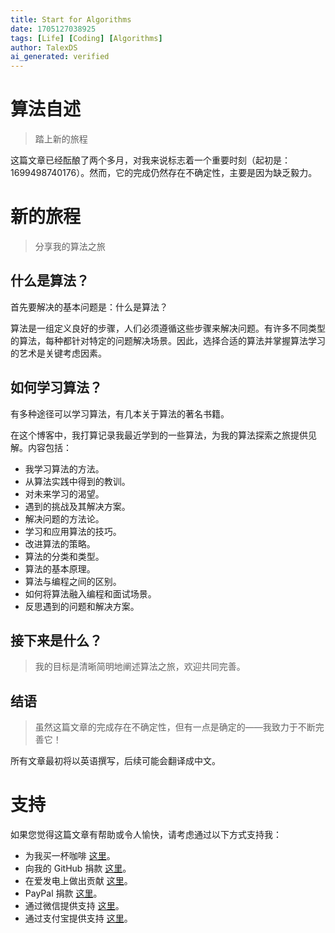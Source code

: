 ```yaml
---
title: Start for Algorithms
date: 1705127038925
tags: [Life] [Coding] [Algorithms]
author: TalexDS
ai_generated: verified
---
```


# 算法自述

> 踏上新的旅程

这篇文章已经酝酿了两个多月，对我来说标志着一个重要时刻（起初是：1699498740176）。然而，它的完成仍然存在不确定性，主要是因为缺乏毅力。

# 新的旅程

> 分享我的算法之旅

## 什么是算法？

首先要解决的基本问题是：什么是算法？

算法是一组定义良好的步骤，人们必须遵循这些步骤来解决问题。有许多不同类型的算法，每种都针对特定的问题解决场景。因此，选择合适的算法并掌握算法学习的艺术是关键考虑因素。

## 如何学习算法？

有多种途径可以学习算法，有几本关于算法的著名书籍。

在这个博客中，我打算记录我最近学到的一些算法，为我的算法探索之旅提供见解。内容包括：

- 我学习算法的方法。
- 从算法实践中得到的教训。
- 对未来学习的渴望。
- 遇到的挑战及其解决方案。
- 解决问题的方法论。
- 学习和应用算法的技巧。
- 改进算法的策略。
- 算法的分类和类型。
- 算法的基本原理。
- 算法与编程之间的区别。
- 如何将算法融入编程和面试场景。
- 反思遇到的问题和解决方案。

## 接下来是什么？

> 我的目标是清晰简明地阐述算法之旅，欢迎共同完善。

## 结语

> 虽然这篇文章的完成存在不确定性，但有一点是确定的——我致力于不断完善它！

所有文章最初将以英语撰写，后续可能会翻译成中文。

# 支持

如果您觉得这篇文章有帮助或令人愉快，请考虑通过以下方式支持我：

- 为我买一杯咖啡 [这里](https://www.buymeacoffee.com/talexdreamsoul)。
- 向我的 GitHub 捐款 [这里](https://github.com/TalexDreamSoul)。
- 在爱发电上做出贡献 [这里](https://afdian.net/a/talexdreamsoul)。
- PayPal 捐款 [这里](https://www.paypal.com/paypalme/TalexDreamSoul)。
- 通过微信提供支持 [这里](https://blog.tagzxia.com/supports)。
- 通过支付宝提供支持 [这里](https://blog.tagzxia.com/supports)。
